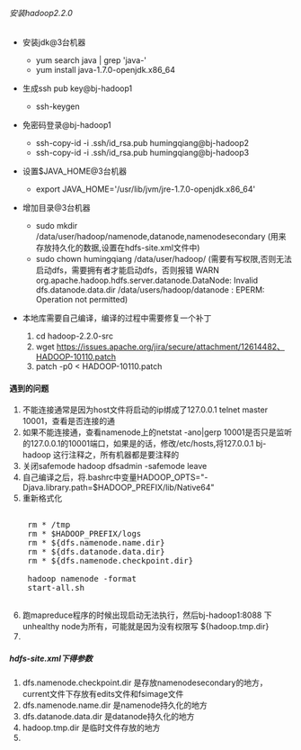 ###### 安装hadoop2.2.0

+ 安装jdk@3台机器
	- yum search java | grep 'java-'
	- yum install java-1.7.0-openjdk.x86_64

+ 生成ssh pub key@bj-hadoop1
	- ssh-keygen
	
+ 免密码登录@bj-hadoop1
	- ssh-copy-id -i .ssh/id_rsa.pub humingqiang@bj-hadoop2
	- ssh-copy-id -i .ssh/id_rsa.pub humingqiang@bj-hadoop3

+ 设置$JAVA_HOME@3台机器
	- export JAVA_HOME='/usr/lib/jvm/jre-1.7.0-openjdk.x86_64'

+ 增加目录@3台机器
	- sudo mkdir /data/user/hadoop/namenode,datanode,namenodesecondary (用来存放持久化的数据,设置在hdfs-site.xml文件中)
	- sudo chown humingqiang /data/user/hadoop/ (需要有写权限,否则无法启动dfs，需要拥有者才能启动dfs，否则报错  WARN org.apache.hadoop.hdfs.server.datanode.DataNode: Invalid dfs.datanode.data.dir /data/users/hadoop/datanode :
EPERM: Operation not permitted)

+ 本地库需要自己编译，编译的过程中需要修复一个补丁
	1. cd hadoop-2.2.0-src
	1. wget https://issues.apache.org/jira/secure/attachment/12614482、HADOOP-10110.patch
	1. patch -p0 < HADOOP-10110.patch


#### 遇到的问题

1. 不能连接通常是因为host文件将启动的ip绑成了127.0.0.1  telnet master 10001，查看是否连接的通
2. 如果不能连接通，查看namenode上的netstat -ano|gerp 10001是否只是监听的127.0.0.1的10001端口，如果是的话，修改/etc/hosts,将127.0.0.1 bj-hadoop 这行注释之，所有机器都是要注释的
3. 关闭safemode  hadoop dfsadmin -safemode leave
4. 自己编译之后，将.bashrc中变量HADOOP_OPTS="-Djava.library.path=$HADOOP_PREFIX/lib/Native64"
5. 重新格式化
	<pre> 
	rm * /tmp
	rm * $HADOOP_PREFIX/logs
	rm * ${dfs.namenode.name.dir}
	rm * ${dfs.datanode.data.dir}
	rm * ${dfs.namenode.checkpoint.dir}
	
	hadoop namenode -format
	start-all.sh
	</pre>
6.  跑mapreduce程序的时候出现启动无法执行，然后bj-hadoop1:8088 下unhealthy node为所有，可能就是因为没有权限写 ${hadoop.tmp.dir}
7.  


##### hdfs-site.xml下得参数

1. dfs.namenode.checkpoint.dir 是存放namenodesecondary的地方，current文件下存放有edits文件和fsimage文件
2. dfs.namenode.name.dir 是namenode持久化的地方
7. dfs.datanode.data.dir 是datanode持久化的地方
8. hadoop.tmp.dir 是临时文件存放的地方
9. 